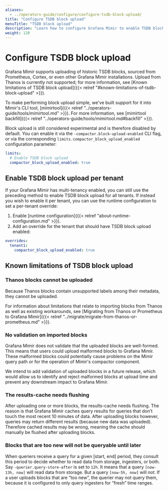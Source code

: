 ```yaml
---
aliases:
  - ../operators-guide/configure/configure-tsdb-block-upload/
title: "Configure TSDB block upload"
menuTitle: "TSDB block upload"
description: "Learn how to configure Grafana Mimir to enable TSDB block upload"
weight: 120
---
```


# Configure TSDB block upload

Grafana Mimir supports uploading of historic TSDB blocks, sourced from Prometheus, Cortex, or even other
Grafana Mimir installations. Upload from Thanos is currently not supported; for more information, see [Known limitations of TSDB block upload]({{< relref "#known-limitations-of-tsdb-block-upload" >}}).

To make performing block upload simple, we've built support for it into Mimir's CLI tool, [mimirtool]({{< relref "../operators-guide/tools/mimirtool.md" >}}). For more information, see [mimirtool backfill]({{< relref "../operators-guide/tools/mimirtool.md#backfill" >}}).

Block upload is still considered experimental and is therefore disabled by default. You can enable it via the `-compactor.block-upload-enabled`
CLI flag, or via the corresponding `limits.compactor_block_upload_enabled` configuration parameter:

```yaml
limits:
  # Enable TSDB block upload
  compactor_block_upload_enabled: true
```

## Enable TSDB block upload per tenant

If your Grafana Mimir has multi-tenancy enabled, you can still use the preceding method to enable
TSDB block upload for all tenants. If instead you wish to enable it per tenant, you can use the
runtime configuration to set a per-tenant override:

1. Enable [runtime configuration]({{< relref "about-runtime-configuration.md" >}}).
1. Add an override for the tenant that should have TSDB block upload enabled:

```yaml
overrides:
  tenant1:
    compactor_block_upload_enabled: true
```

## Known limitations of TSDB block upload

### Thanos blocks cannot be uploaded

Because Thanos blocks contain unsupported labels among their metadata, they cannot be uploaded.

For information about limitations that relate to importing blocks from Thanos as well as existing workarounds, see
[Migrating from Thanos or Prometheus to Grafana Mimir]({{< relref "../migrate/migrate-from-thanos-or-prometheus.md" >}}).

### No validation on imported blocks

Grafana Mimir does not validate that the uploaded blocks are well-formed. This means that users could upload malformed blocks to Grafana Mimir. These malformed blocks could potentially cause problems on the Mimir query path or for the operation of Mimir's compactor component.

We intend to add validation of uploaded blocks in a future release, which would allow us to identify and reject malformed blocks at upload time and prevent any downstream impact to Grafana Mimir.

### The results-cache needs flushing

After uploading one or more blocks, the results-cache needs flushing. The reason is that Grafana Mimir caches query results
for queries that don’t touch the most recent 10 minutes of data. After uploading blocks however, queries may return different
results (because new data was uploaded). Therefore cached results may be wrong, meaning the cache should manually be flushed
after uploading blocks.

### Blocks that are too new will not be queryable until later

When queriers receive a query for a given [start, end] period, they consult this period to decide whether to read
data from storage, ingesters, or both. Say `-querier.query-store-after` is set to `12h`. It means that a query
`[now-13h, now]` will read data from storage. But a query `[now-5h, now]` will _not_. If a user uploads blocks that are
“too new”, the querier may not query them, because it is configured to only query ingesters for “fresh” time ranges.

